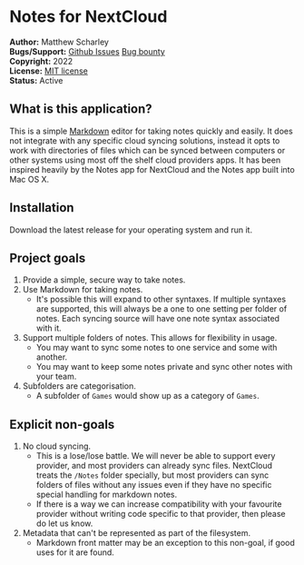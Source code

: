 # Notes for NextCloud

**Author:** Matthew Scharley  
**Bugs/Support:** [Github Issues][gh-issues] [Bug bounty][bug-bounty]  
**Copyright:** 2022  
**License:** [MIT license][license]  
**Status:** Active

## What is this application?

This is a simple [Markdown][markdown] editor for taking notes quickly and easily. It does not integrate with any specific cloud syncing solutions, instead it opts to work with directories of files which can be synced between computers or other systems using most off the shelf cloud providers apps. It has been inspired heavily by the Notes app for NextCloud and the Notes app built into Mac OS X.

[markdown]: https://www.markdownguide.org/basic-syntax

## Installation

Download the latest release for your operating system and run it.

## Project goals

1. Provide a simple, secure way to take notes.
2. Use Markdown for taking notes.
   - It's possible this will expand to other syntaxes. If multiple syntaxes are supported, this will always be a one to one setting per folder of notes. Each syncing source will have one note syntax associated with it.
3. Support multiple folders of notes. This allows for flexibility in usage.
   - You may want to sync some notes to one service and some with another.
   - You may want to keep some notes private and sync other notes with your team.
4. Subfolders are categorisation.
   - A subfolder of `Games` would show up as a category of `Games`.

## Explicit non-goals

1. No cloud syncing.
   - This is a lose/lose battle. We will never be able to support every provider, and most providers can already sync files. NextCloud treats the `/Notes` folder specially, but most providers can sync folders of files without any issues even if they have no specific special handling for markdown notes.
   - If there is a way we can increase compatibility with your favourite provider without writing code specific to that provider, then please do let us know.
2. Metadata that can't be represented as part of the filesystem.
   - Markdown front matter may be an exception to this non-goal, if good uses for it are found.

[gh-issues]: https://github.com/mscharley/notes-nc/issues
[bug-bounty]: https://github.com/sponsors/mscharley/sponsorships?sponsor=mscharley&tier_id=93378
[license]: https://github.com/mscharley/notes-nc/blob/main/LICENSE
